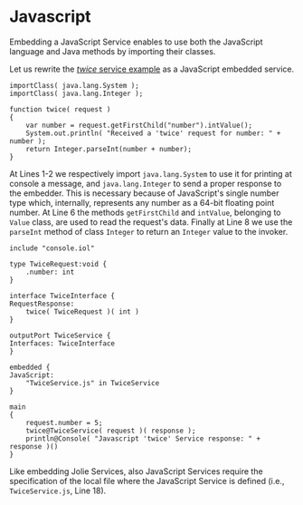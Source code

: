 # Javascript

Embedding a JavaScript Service enables to use both the JavaScript language and Java methods by importing their classes.

Let us rewrite the [_twice_ service example](https://jolielang.gitbook.io/docs/architectural-composition/embedding_jolie) as a JavaScript embedded service.

```text
importClass( java.lang.System );
importClass( java.lang.Integer );

function twice( request )
{
    var number = request.getFirstChild("number").intValue();
    System.out.println( "Received a 'twice' request for number: " + number );
    return Integer.parseInt(number + number);
}
```

At Lines 1-2 we respectively import `java.lang.System` to use it for printing at console a message, and `java.lang.Integer` to send a proper response to the embedder. This is necessary because of JavaScript's single number type which, internally, represents any number as a 64-bit floating point number. At Line 6 the methods `getFirstChild` and `intValue`, belonging to `Value` class, are used to read the request's data. Finally at Line 8 we use the `parseInt` method of class `Integer` to return an `Integer` value to the invoker.

```text
include "console.iol"

type TwiceRequest:void {
    .number: int
}

interface TwiceInterface {
RequestResponse:
    twice( TwiceRequest )( int )
}

outputPort TwiceService {
Interfaces: TwiceInterface
}

embedded {
JavaScript:
    "TwiceService.js" in TwiceService
}

main
{
    request.number = 5;
    twice@TwiceService( request )( response );
    println@Console( "Javascript 'twice' Service response: " + response )()
}
```

Like embedding Jolie Services, also JavaScript Services require the specification of the local file where the JavaScript Service is defined \(i.e., `TwiceService.js`, Line 18\).

